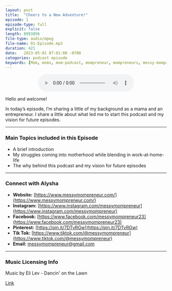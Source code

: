 ```yaml
---
layout: post
title:  "Cheers to a New Adventure!"
episode: 1
episode-type: full
explicit: false
length: 8993856
file-type: audio/mpeg
file-name: 01-Episode.mp3
duration: 421
date:   2023-05-01 07:01:00 -0700
categories: podcast episode
keywords: [Mom, moms, mom-podcast, mompreneur, mompreneurs, messy-mompreneur, messy-mompreneur-podcast,  entrepreneur, entrepreneurs, motherhood, work-life balance, work-at-home-mom, working-mom, mompreneur-life, female-entrepreneur,  parenthood, parenting, parenting-podcast, parenthood-podcast,  mom-boss, mom-boss-podcast, lady-boss, lady-boss-podcast, boss-mom, boss-mom-podcast, podcast, podcasts, podcasters, podcast-show, podcast-junkie]
---
```


<p align="center">
  <audio controls>
    <source src="{{ site.url }}{{ site.podcast.audio-file-base }}01-Episode.mp3">
  </audio>
</p>

Hello and welcome!

In today’s episode, I’m sharing a little of my background as a mama and an entrepreneur. I share a little about what led me to start this podcast and my vision for future episodes.

<hr>

### Main Topics included in this Episode

- A brief introduction
- My struggles coming into motherhood while blending in work-at-home-life
- The why behind this podcast and my vision for future episodes

<hr>

### Connect with Alysha

- **Website:** [https://www.messymompreneur.com/](https://www.messymompreneur.com/)
- **Instagram:** [https://www.instagram.com/messymompreneur](https://www.instagram.com/messymompreneur)
- **Facebook:** [https://www.facebook.com/messymompreneur23](https://www.facebook.com/messymompreneur23)
- **Pinterest:** [https://pin.it/7DTvRGw](https://pin.it/7DTvRGw)
- **Tik Tok:** [https://www.tiktok.com/@messymompreneur](https://www.tiktok.com/@messymompreneur)
- **Email:** [messymompreneur@gmail.com](mailto:messymompreneur@gmail.com)

<hr>

### Music Licensing Info

Music by Eli Lev - Dancin' on the Lawn

[Link](https://thmatc.co/?l=032B32EA)